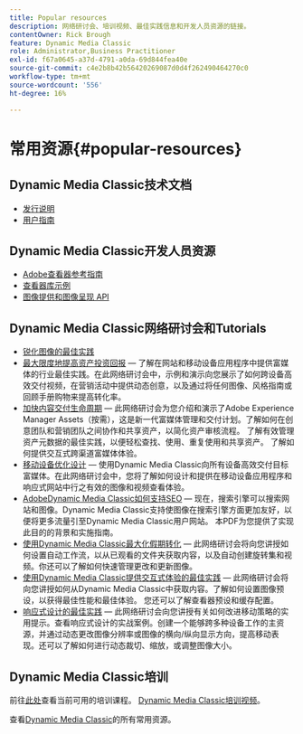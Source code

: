 ```yaml
---
title: Popular resources
description: 网络研讨会、培训视频、最佳实践信息和开发人员资源的链接。
contentOwner: Rick Brough
feature: Dynamic Media Classic
role: Administrator,Business Practitioner
exl-id: f67a0645-a37d-4791-a0da-69d844fea40e
source-git-commit: c4e2b8b42b56420269087d0d4f262490464270c0
workflow-type: tm+mt
source-wordcount: '556'
ht-degree: 16%

---
```


# 常用资源{#popular-resources}

## Dynamic Media Classic技术文档

* [发行说明](https://experienceleague.adobe.com/docs/dynamic-media-developer-resources/release-notes/s7rn2017.html)
* [用户指南](introduction.md)

## Dynamic Media Classic开发人员资源

* [Adobe查看器参考指南](https://experienceleague.adobe.com/docs/dynamic-media-developer-resources.html)
* [查看器库示例](https://landing.adobe.com/zh-Hans/na/dynamic-media/ctir-2755/live-demos.html)
* [图像提供和图像呈现 API](https://experienceleague.adobe.com/docs/dynamic-media-developer-resources.html)

## Dynamic Media Classic网络研讨会和Tutorials

* [锐化图像的最佳实践](/help/assets/s7_sharpening_images.pdf)
* [最大限度地提高资产投资回报](https://adobecustomersuccess.adobeconnect.com/p5ar3hfrrec/?launcher=false&amp;fcsContent=true&amp;pbMode=normal&amp;proto=true)  — 了解在网站和移动设备应用程序中提供富媒体的行业最佳实践。在此网络研讨会中，示例和演示向您展示了如何跨设备高效交付视频，在营销活动中提供动态创意，以及通过将任何图像、风格指南或回顾手册购物来提高转化率。
* [加快内容交付生命周期](https://adobecustomersuccess.adobeconnect.com/p88ducm9pqv/)  — 此网络研讨会为您介绍和演示了Adobe Experience Manager Assets（按需），这是新一代富媒体管理和交付计划。了解如何在创意团队和营销团队之间协作和共享资产，以简化资产审核流程。 了解有效管理资产元数据的最佳实践，以便轻松查找、使用、重复使用和共享资产。 了解如何提供交互式跨渠道富媒体体验。
* [移动设备优化设计](https://adobecustomersuccess.adobeconnect.com/p6oqd3wydif/?launcher=false&amp;fcsContent=true&amp;pbMode=normal&amp;proto=true)  — 使用Dynamic Media Classic向所有设备高效交付目标富媒体。在此网络研讨会中，您将了解如何设计和提供在移动设备应用程序和响应式网站中行之有效的图像和视频查看体验。
* [AdobeDynamic Media Classic如何支持SEO](/help/assets/s7_seo.pdf)  — 现在，搜索引擎可以搜索网站和图像。Dynamic Media Classic支持使图像在搜索引擎方面更加友好，以便将更多流量引至Dynamic Media Classic用户网站。 本PDF为您提供了实现此目的的背景和实施指南。
* [使用Dynamic Media Classic最大化假期转化](https://adobecustomersuccess.adobeconnect.com/p32n1yr85c9/?proto=true)  — 此网络研讨会将向您讲授如何设置自动工作流，以从已观看的文件夹获取内容，以及自动创建旋转集和视频。你还可以了解如何快速管理更改和更新图像。
* [使用Dynamic Media Classic提供交互式体验的最佳实践](https://seminars.adobeconnect.com/p7wb8ej3u6d/)  — 此网络研讨会将向您讲授如何从Dynamic Media Classic中获取内容。了解如何设置图像预设，以获得最佳性能和最佳体验。 您还可以了解查看器预设和缓存配置。
* [响应式设计的最佳实践](https://offers.adobe.com/en/na/marketing/landings/_40458_responsive_design_live_on_demand_webinar.html)  — 此网络研讨会向您讲授有关如何改进移动策略的实用提示。查看响应式设计的实战案例。创建一个能够跨多种设备工作的主资源，并通过动态更改图像分辨率或图像的横向/纵向显示方向，提高移动表现。还可以了解如何进行动态裁切、缩放，或调整图像大小。

## Dynamic Media Classic培训

前往[此处](https://training.adobe.com/training/courses.html#product=adobe-scene7)查看当前可用的培训课程。
[Dynamic Media Classic培训视频](https://experienceleague.adobe.com/docs/dynamic-media-classic/using/intro/training-videos.html#intro)。

查看[Dynamic Media Classic](home.md)的所有常用资源。
